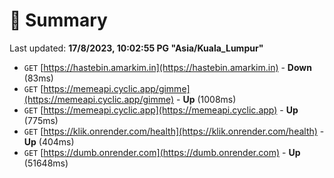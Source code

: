 # 📖 Summary
Last updated: **17/8/2023, 10:02:55 PG "Asia/Kuala_Lumpur"**

- `GET` [https://hastebin.amarkim.in](https://hastebin.amarkim.in) - **Down** (83ms)
- `GET` [https://memeapi.cyclic.app/gimme](https://memeapi.cyclic.app/gimme) - **Up** (1008ms)
- `GET` [https://memeapi.cyclic.app](https://memeapi.cyclic.app) - **Up** (775ms)
- `GET` [https://klik.onrender.com/health](https://klik.onrender.com/health) - **Up** (404ms)
- `GET` [https://dumb.onrender.com](https://dumb.onrender.com) - **Up** (51648ms)
